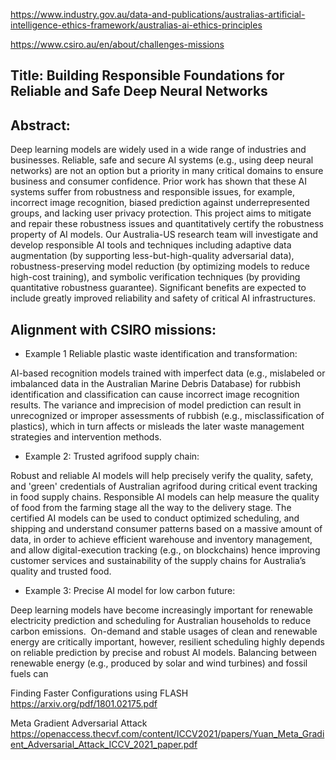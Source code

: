 https://www.industry.gov.au/data-and-publications/australias-artificial-intelligence-ethics-framework/australias-ai-ethics-principles

https://www.csiro.au/en/about/challenges-missions



## Title: Building Responsible Foundations for Reliable and Safe Deep Neural Networks

## Abstract:

Deep learning models are widely used in a wide range of industries and businesses. Reliable, safe and secure AI systems (e.g., using deep neural networks) are not an option but a priority in many critical domains to ensure business and consumer confidence. Prior work has shown that these AI systems suffer from robustness and responsible issues, for example, incorrect image recognition, biased prediction against underrepresented groups, and lacking user privacy protection. This project aims to mitigate and repair these robustness issues and quantitatively certify the robustness property of AI models. Our Australia-US research team will investigate and develop responsible AI tools and techniques including adaptive data augmentation (by supporting less-but-high-quality adversarial data), robustness-preserving model reduction (by optimizing models to reduce high-cost training), and symbolic verification techniques (by providing quantitative robustness guarantee). Significant benefits are expected to include greatly improved reliability and safety of critical AI infrastructures.


## Alignment with CSIRO missions:

- Example 1 Reliable plastic waste identification and transformation: 

AI-based recognition models trained with imperfect data (e.g., mislabeled or imbalanced data in the Australian Marine Debris Database) for rubbish identification and classification can cause incorrect image recognition results. The variance and imprecision of model prediction can result in unrecognized or improper assessments of rubbish (e.g., misclassification of plastics), which in turn affects or misleads the later waste management strategies and intervention methods.

- Example 2: Trusted agrifood supply chain: 

Robust and reliable AI models will help precisely verify the quality, safety, and 'green' credentials of Australian agrifood during critical event tracking in food supply chains. Responsible AI models can help measure the quality of food from the farming stage all the way to the delivery stage. The certified AI models can be used to conduct optimized scheduling, and shipping and understand consumer patterns based on a massive amount of data, in order to achieve efficient warehouse and inventory management, and allow digital-execution tracking (e.g., on blockchains) hence improving customer services and sustainability of the supply chains for Australia’s quality and trusted food.

- Example 3: Precise AI model for low carbon future: 

Deep learning models have become increasingly important for renewable electricity prediction and scheduling for Australian households to reduce carbon emissions.  On-demand and stable usages of clean and renewable energy are critically important, however, resilient scheduling highly depends on reliable prediction by precise and robust AI models. Balancing between renewable energy (e.g., produced by solar and wind turbines) and fossil fuels can


Finding Faster Configurations using FLASH
https://arxiv.org/pdf/1801.02175.pdf

Meta Gradient Adversarial Attack
https://openaccess.thecvf.com/content/ICCV2021/papers/Yuan_Meta_Gradient_Adversarial_Attack_ICCV_2021_paper.pdf